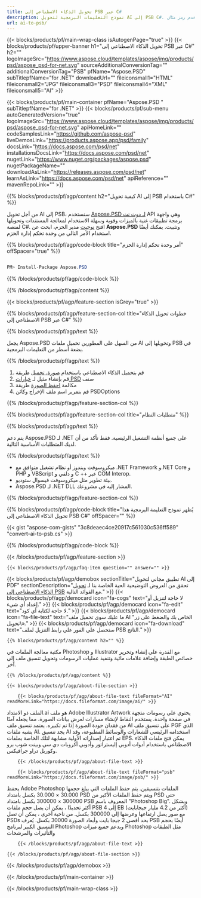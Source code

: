 ```yaml
---
title: تحويل الذكاء الاصطناعي إلى PSB عبر C#
description: نموذج التعليمات البرمجية لتحويل AI إلى PSB C#. استخدم رمز مثال API لملفات AI المجمعة لتحويل PSB داخل VB.NET أو ASP.Net أو أي تطبيق يستند إلى .NET.
url: ai-to-psb/
---
```


{{< blocks/products/pf/main-wrap-class isAutogenPage="true" >}}
{{< blocks/products/pf/upper-banner h1="تحويل الذكاء الاصطناعي إلى PSB عبر C#" h2="" logoImageSrc="https://www.aspose.cloud/templates/aspose/img/products/psd/aspose_psd-for-net.svg" sourceAdditionalConversionTag="" additionalConversionTag="PSB" pfName="Aspose.PSD" subTitlepfName="for .NET" downloadUrl="" fileiconsmall1="HTML" fileiconsmall2="JPG" fileiconsmall3="PSD" fileiconsmall4="XML" fileiconsmall5="AI" >}}

{{< blocks/products/pf/main-container pfName="Aspose.PSD " subTitlepfName="for .NET" >}}
{{< blocks/products/pf/sub-menu autoGeneratedVersion="true" logoImageSrc="https://www.aspose.cloud/templates/aspose/img/products/psd/aspose_psd-for-net.svg" apiHomeLink="" codeSamplesLink="https://github.com/aspose-psd" liveDemosLink="https://products.aspose.app/psd/family" docsLink="https://docs.aspose.com/psd/net" installationsDocsLink="https://docs.aspose.com/psd/net" nugetLink="https://www.nuget.org/packages/aspose.psd" nugetPackageName="" downloadAsLink="https://releases.aspose.com/psd/net" learnAsLink="https://docs.aspose.com/psd/net" apiReference="" mavenRepoLink="" >}}

{{% blocks/products/pf/agp/content h2="كيفية تحويل AI إلى PSB باستخدام C#" %}}

من أجل تحويل AI إلى PSB، سنستخدم <a href="/psd/{{< lang-code >}}net">Aspose.PSD لـ دوت نت</a> API وهي واجهة برمجة تطبيقات غنية بالميزات وقوية وسهلة الاستخدام لمعالجة المستندات وتحويلها لمنصة C#. افتح <a href="https://www.nuget.org/packages/aspose.psd">نوجيت</a> مدير الحزم، ابحث عن <b>Aspose.PSD</b> وتثبيت. يمكنك أيضًا استخدام الأمر التالي من وحدة تحكم إدارة الحزم.

{{% blocks/products/pf/agp/code-block title="أمر وحدة تحكم إدارة الحزم" offSpacer="true" %}}

```cs

PM> Install-Package Aspose.PSD

```

{{% /blocks/products/pf/agp/code-block %}}

{{% /blocks/products/pf/agp/content %}}

{{< blocks/products/pf/agp/feature-section isGrey="true" >}}

{{% blocks/products/pf/agp/feature-section-col title="خطوات تحويل الذكاء الاصطناعي إلى PSB عبر C#" %}}

{{% blocks/products/pf/agp/text %}}

 يجعل Aspose.PSD من السهل على المطورين تحميل ملفات AI وتحويلها إلى PSB في بضعة أسطر من التعليمات البرمجية.

{{% /blocks/products/pf/agp/text %}}

1. قم بتحميل الذكاء الاصطناعي باستخدام [صورة. تحميل](https://apireference.aspose.com/psd/net/aspose.psd/image/methods/load/index) طريقة
1. قم بإنشاء مثيل لـ [خيارات PSD](https://apireference.aspose.com/psd/net/aspose.psd.imageoptions/PsdOptions) صنف
1. مكالمة [احفظ الصورة](https://apireference.aspose.com/psd/net/aspose.psd/image/methods/save/index) طريقة
1. قم بتمرير اسم ملف الإخراج وكائن PSDOptions

{{% /blocks/products/pf/agp/feature-section-col %}}

{{% blocks/products/pf/agp/feature-section-col title="متطلبات النظام" %}}

{{% blocks/products/pf/agp/text %}}

 يتم دعم Aspose.PSD لـ .NET على جميع أنظمة التشغيل الرئيسية. فقط تأكد من أن لديك المتطلبات الأساسية التالية.

{{% /blocks/products/pf/agp/text %}}

- ميكروسوفت ويندوز أو نظام تشغيل متوافق مع .NET Framework و.NET Core و PHP و VBScript و دلفي و C ++ عبر COM Interop.
- بيئة تطوير مثل ميكروسوفت فيسوال ستوديو.
- Aspose.PSD لـ .NET DLL المشار إليه في مشروعك.

{{% /blocks/products/pf/agp/feature-section-col %}}

{{% blocks/products/pf/agp/code-block title="يُظهر نموذج التعليمة البرمجية هذا تحويل الذكاء الاصطناعي إلى PSB C#" offSpacer="" %}}

{{< gist "aspose-com-gists" "3c8deaec4ce20917c561030c536ff589" "convert-ai-to-psb.cs" >}}

{{% /blocks/products/pf/agp/code-block %}}

{{< /blocks/products/pf/agp/feature-section >}}

    {{< blocks/products/pf/agp/faq-item question="" answer="" >}}
 

<!-- aboutfile Starts -->

{{< blocks/products/pf/agp/demobox sectionTitle="تطبيق مجاني لتحويل AI إلى PDF" sectionDescription="تحقق من العروض التوضيحية الحية الخاصة بنا لـ [تحويل الذكاء الاصطناعي إلى PSB](https://products.aspose.app/psd/conversion/ai-to-psb) مع الفوائد التالية." >}}
        {{< blocks/products/pf/agp/democard icon="fa-cogs" text="لا حاجة لتنزيل أو إعداد أي شيء." >}}
        {{< blocks/products/pf/agp/democard icon="fa-edit" text="لا حاجة لكتابة أي كود." >}}
        {{< blocks/products/pf/agp/democard icon="fa-file-text" text="ما عليك سوى تحميل ملف AI الخاص بك والضغط على زر\" تحويل\»." >}}
        {{< blocks/products/pf/agp/democard icon="fa-download" text="ستحصل على الفور على رابط التنزيل لملف PSB الناتج." >}}

    {{% blocks/products/pf/agp/content h2="" %}}

مكتبة معالجة الملفات في Photoshop و Illustrator مع القدرة على إنشاء وتحرير خصائص الطبقة وإضافة علامات مائية وتنفيذ عمليات الرسومات وتحويل تنسيق ملف إلى آخر.



    {{% /blocks/products/pf/agp/content %}}

    {{< blocks/products/pf/agp/about-file-section >}}

        {{< blocks/products/pf/agp/about-file-text fileFormat="AI" readMoreLink="https://docs.fileformat.com/image/ai/" >}}
الملف ذو الامتداد.ai هو ملف Adobe Illustrator Artwork يحتوي على رسومات متجهة في صفحة واحدة. يستخدم النقاط لإنشاء مسارات لعرض بيانات الصورة، مما يجعله آمنًا من فقدان جودة الصورة إذا تم تكبيره. يعتمد تنسيق ملف AI على تنسيق ملف PGF الذي يشبه ملفات AI. يجد تنسيق AI استخدامه الرئيسي للشعارات والوسائط المطبوعة، وقد تم اعتبار إصداراته الأولية مشابهة لتلك الخاصة بملفات EPS. يمكن فتح ملفات الذكاء الاصطناعي باستخدام أدوات أدوبي إليستراتور وأدوبي أكروبات دي سي وبينت شوب برو وكوريل دراو جرافيكس.

        {{< /blocks/products/pf/agp/about-file-text >}}

        {{< blocks/products/pf/agp/about-file-text fileFormat="psb" readMoreLink="https://docs.fileformat.com/image/psb/" >}}
يحفظ Adobe Photoshop الملفات بتنسيقين. يتم حفظ الملفات التي يبلغ حجمها 30.000 × 30.000 بكسل بامتداد PSD ويتم حفظ الملفات الأكبر من PSD حتى 300000 × 300000 بكسل بامتداد PSB المعروف باسم "Photoshop Big". وبشكل أكثر تحديدًا ، يمكن أن يصل حجم ملفات PSB إلى 4 EB (أكثر من 4.2 مليار جيجابايت) مع صور يصل ارتفاعها وعرضها إلى 300000 بكسل. من ناحية أخرى ، يمكن أن تصل PSDs بحد أقصى 2 جيجا بايت وأبعاد الصورة 30000 بكسل. يُعرف PSB أيضًا بحجم التنسيق الكبير لبرنامج Photoshop ويدعم جميع ميزات Photoshop مثل الطبقات والتأثيرات والمرشحات

        {{< /blocks/products/pf/agp/about-file-text >}}

    {{< /blocks/products/pf/agp/about-file-section >}}

{{< /blocks/products/pf/agp/demobox >}}

<!-- aboutfile Ends -->



{{< /blocks/products/pf/main-container >}}
    
{{< /blocks/products/pf/main-wrap-class >}}

